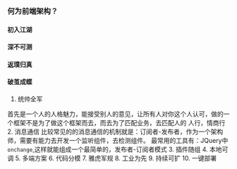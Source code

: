 ### 何为前端架构？
#### 初入江湖

#### 深不可测

#### 返璞归真

#### 破茧成蝶


1. 统帅全军

首先是一个人的人格魅力，能接受别人的意见，让所有人对你这个人认可，做的一个框架不是为了做这个框架而去，而去为了匹配业务，去匹配人的
人行，情商行
2. 消息通信
比较常见的的消息通信的机制就是：订阅者-发布者，作为一个架构师，需要有能力去开发一个监听组件，去检测组件。
最常用的工具有：JQuery中`onchange`,这样就能组成一个最简单的，发布者-订阅者模式
3. 插件随组
4. 本地可调
5. 多端方案
6. 代码分模
7. 雅虎军规
8. 工业为先
9. 持续可扩
10. 一键部署